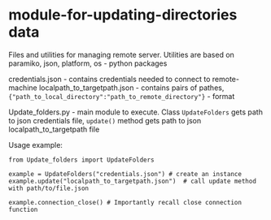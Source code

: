 # module-for-updating-directories data
Files and utilities for managing remote server. Utilities are based on paramiko, json, platform, os - python packages

credentials.json - contains credentials needed to connect to remote-machine
localpath_to_targetpath.json - contains pairs of pathes, `{"path_to_local_directory":"path_to_remote_directory"}` - format

Update_folders.py - main module to execute. 
Class `UpdateFolders` gets path to json credentials file, `update()` method gets path to json localpath_to_targetpath file

Usage example:
```
from Update_folders import UpdateFolders

example = UpdateFolders("credentials.json") # create an instance
example.update("localpath_to_targetpath.json")  # call update method with path/to/file.json

example.connection_close() # Importantly recall close connection function
```
